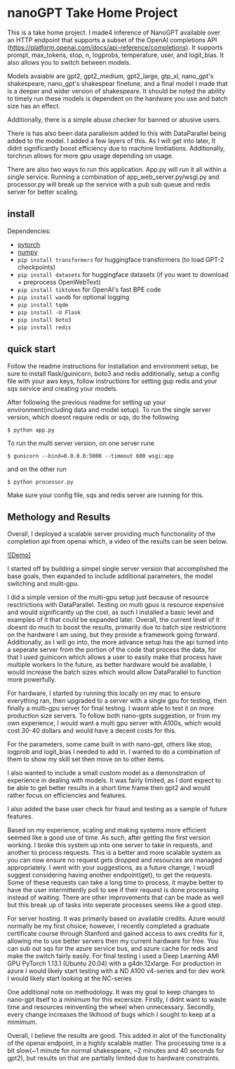 # nanoGPT Take Home Project

This is a take home project.  I made4 inference of NanoGPT available over an HTTP endpoint that supports a subset of the OpenAI completions API (https://platform.openai.com/docs/api-reference/completions).  It supports prompt, max_tokens, stop, n, logprobs, temperature, user, and logit_bias.  It also allows you to switch between models.  

Models avaiable are gpt2, gpt2_medium, gpt2_large, gtp_xl, nano_gpt's shakespeare, nano_gpt's shakespear finetune, and a final model I made that is a deeper and wider version of shakespeare.  It should be noted the ability to timely run these models is dependent on the hardware you use and batch size has an effect.

Additionally, there is a simple abuse checker for banned or abusive users. 

There is has also been data paralleism added to this with DataParallel being added to the model.  I added a few layers of this.  As I will get into later, It didnt significantly boost efficiency due to machine limitiations.  Additionally, torchrun allows for more gpu usage depending on usage.

There are also two ways to run this application.  App.py will run it all within a single service.  Running a combination of app_web_server.py/wsgi.py and processor.py will break up the service with a pub sub queue and redis server for better scaling.



## install

Dependencies:

- [pytorch](https://pytorch.org) 
- [numpy](https://numpy.org/install/) 
- `pip install transformers` for huggingface transformers  (to load GPT-2 checkpoints)
- `pip install datasets` for huggingface datasets  (if you want to download + preprocess OpenWebText)
- `pip install tiktoken` for OpenAI's fast BPE code 
- `pip install wandb` for optional logging 
- `pip install tqdm` 
- `pip install -U Flask`
- `pip install boto3`
- `pip install redis`

## quick start

Follow the readme instructions for installation and environment setup, be sure to install flask/guinicorn, boto3 and redis additionally, setup a config file with your aws keys, follow instructions for setting gup redis and your sqs service and creating your models.

After following the previous readme for setting up your environment(including data and model setup).  To run the single server version, which doesnt require redis or sqs,  do the following 
```
$ python app.py
```

To run the multi server version, on one server rune
```
$ gunicorn --bind=0.0.0.0:5000 --timeout 600 wsgi:app 
```

and on the other run
```
$ python processor.py
```

Make sure your config file, sqs and redis server are running for this.


## Methology and Results

Overall, I deployed a scalable server providing much functionality of the completion api from openai which, a video of the results can be seen below.

[![Demo]](https://drive.google.com/file/d/1-x2gmj_km3pddwV341Vcqn5rgbAHfV6m/view?usp=drive_link)


I started off by building a simpel single server version that accomplished the base goals, then expanded to include additional parameters, the model switching and mulit-gpu.

I did a simple version of the multi-gpu setup just because of resource resctrictions with DataParallel.  Testing on multi gpus is resource expensive and would significantly up the cost, as such I installed a basic level and examples of it that could be expanded later.  Overall, the current level of it doesnt do much to boost the results, primarily due to batch size restrictions on the hardware I am using, but they provide a framework going forward.  Additionally, as I will go into, the more advance setup has the api turned into a seperate server from the portion of the code that process the data, for that I used guinicorn which allows a user to easily make that process have multiple workers In the future, as better hardware would be available, I would increase the batch sizes which would allow DataParallel to function more powerfully. 

For hardware, I started by running this locally on my mac to ensure everything ran, then upgraded to a server with a single gpu for testing, then finally a multi-gpu server for final testing.  I wasnt able to test it on more production size servers. To follow both nano-gpts suggestion, or from my own experience, I would want a multi gpu server with A100s, which would cost 30-40 dollars and would have a decent costs for this.  

For the parameters, some came built in with nano-gpt, others like stop, logprob and logit_bias I needed to add in.  I wanted to do a combination of them to show my skill set then move on to other items.

I also wanted to include a small custom model as a demonstration of experience in dealing with models.  It was fairly limited, as I dont expect to be able to get better results in a short time frame then gpt2 and would rather focus on efficiencies and features.

I also added the base user check for fraud and testing as a sample of future features.

Based on my experience, scaling and making systems more efficient seemed like a good use of time.  As such, after getting the first version working. I broke this system up into one server to take in requests, and another to process requests.  This is a better and more scalable system as you can now ensure no request gets dropped and resources are managed appropriately.  I went with your suggestions, as a future change, I woudl suggest considering having another endpoint(get), to get the requests.  Some of these requests can take a long time to process, it maybe better to have the user intermittently poll to see if their request is done processing instead of waiting.  There are other improvements that can be made as well but this break up of tasks into seperate processes seems like a good step.

For server hosting.  It was primarily based on available credits.  Azure would normally be my first choice; however, I recently completed a graduate certificate course through Stanford and gained access to aws credits for it, allowing me to use better servers then my current hardware for free.  You can sub out sqs for the azure service bus, and azure cache for redis and make the switch fairly easily.  For final testing i used a Deep Learning AMI GPU PyTorch 1.13.1 (Ubuntu 20.04) with a g4dn.12xlarge.  For production in azure I would likely start testing with a ND A100 v4-series and for dev work I would likely start looking at the NC-series


One additional note on methodology.  It was my goal to keep changes to nano-gpt itself to a minimum for this excersize.  Firstly, I didnt want to waste time and resources reinventing the wheel when unnecessary.  Secondly, every change increases the likihood of bugs which I sought to keep at a mimimum.


Overall, I believe the results are good.  This added in alot of the functionality of the openai endpoint, in a highly scalable matter.  The processing time is a bit slow(~1 minute for normal shakespeare, ~2 minutes and 40 seconds for gpt2), but results on that are partially limited due to hardware constraints.
